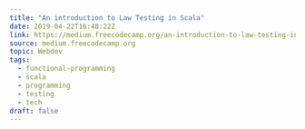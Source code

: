 ```yaml
---
title: "An introduction to Law Testing in Scala"
date: 2019-04-22T16:48:22Z
link: https://medium.freecodecamp.org/an-introduction-to-law-testing-in-scala-4243d72272f9?source=rss----336d898217ee---4
source: medium.freecodecamp.org
topic: Webdev
tags:
  - functional-programming
  - scala
  - programming
  - testing
  - tech
draft: false
---
```

